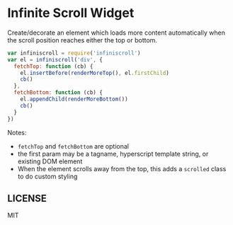 # Infinite Scroll Widget

Create/decorate an element which loads more content automatically when the scroll position reaches either the top or bottom.


```js
var infiniscroll = require('infiniscroll')
var el = infiniscroll('div', {
  fetchTop: function (cb) {
    el.insertBefore(renderMoreTop(), el.firstChild)
    cb()
  },
  fetchBottom: function (cb) {
    el.appendChild(renderMoreBottom())
    cb()
  }
})
```

Notes:

- `fetchTop` and `fetchBottom` are optional
- the first param may be a tagname, hyperscript template string, or existing DOM element
- When the element scrolls away from the top, this adds a `scrolled` class to do custom styling

## LICENSE

MIT
